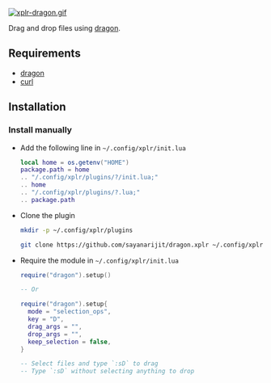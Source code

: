 [![xplr-dragon.gif](https://s6.gifyu.com/images/xplr-dragon.gif)](https://gifyu.com/image/A8N1)

Drag and drop files using [dragon](https://github.com/mwh/dragon).

## Requirements

- [dragon](https://github.com/mwh/dragon)
- [curl](https://github.com/curl/curl)

## Installation

### Install manually

- Add the following line in `~/.config/xplr/init.lua`

  ```lua
  local home = os.getenv("HOME")
  package.path = home
  .. "/.config/xplr/plugins/?/init.lua;"
  .. home
  .. "/.config/xplr/plugins/?.lua;"
  .. package.path
  ```

- Clone the plugin

  ```bash
  mkdir -p ~/.config/xplr/plugins

  git clone https://github.com/sayanarijit/dragon.xplr ~/.config/xplr/plugins/dragon
  ```

- Require the module in `~/.config/xplr/init.lua`

  ```lua
  require("dragon").setup()

  -- Or

  require("dragon").setup{
    mode = "selection_ops",
    key = "D",
    drag_args = "",
    drop_args = "",
    keep_selection = false,
  }

  -- Select files and type `:sD` to drag
  -- Type `:sD` without selecting anything to drop
  ```

